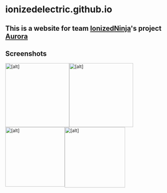 # ionizedelectric.github.io

## This is a website for team [Ionized](www.google.com)[Ninja](www.google.com)'s project [Aurora](www.google.com)

## Screenshots
<img src="[link here]" alt="[alt]" style="float: left; margin-right: lOpx;" width="200"/> <img src="[link here]" alt="[alt]" style="float: left; margin-right: lOpx;" width="200"/> <img src="[link here]" alt="[alt]" style="float: left; margin-right: lOpx;" width="186"/> <img src="[link here]" alt="[alt]" style="float: left; margin-right: lOpx;" width="189"/> 
